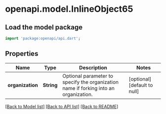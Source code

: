 # openapi.model.InlineObject65

## Load the model package
```dart
import 'package:openapi/api.dart';
```

## Properties
Name | Type | Description | Notes
------------ | ------------- | ------------- | -------------
**organization** | **String** | Optional parameter to specify the organization name if forking into an organization. | [optional] [default to null]

[[Back to Model list]](../README.md#documentation-for-models) [[Back to API list]](../README.md#documentation-for-api-endpoints) [[Back to README]](../README.md)



